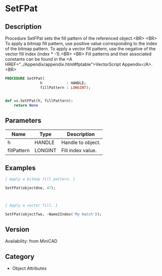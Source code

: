 # SetFPat

## Description
Procedure SetFPat sets the fill pattern of the referenced object.&lt;BR&gt;
&lt;BR&gt;
To apply a bitmap fill pattern, use positive value corresponding to the index  of the bitmap pattern.  To apply a vector fill pattern, use the negative of the vector fill index (index * -1).&lt;BR&gt;
&lt;BR&gt;
Fill patterns and their associated constants can be found in the &lt;A HREF=&quot;../Appendix/appendix.html#fptable&quot;&gt;VectorScript Appendix&lt;/A&gt;.
&lt;BR&gt;


```pascal
PROCEDURE SetFPat(
				h           : HANDLE;
				fillPattern : LONGINT);
```

```python

def vs.SetFPat(h, fillPattern):
    return None
```

## Parameters
|Name|Type|Description|
|---|---|---|
|h|HANDLE|Handle to object.|
|fillPattern|LONGINT|Fill index value.|

## Examples
```pascal
{ Apply a bitmap fill pattern. }

SetFPat(objectOne, 47);



{ Apply a vector fill. }

SetFPat(objectTwo, -Name2Index('My Hatch'));


```

## Version
Availability: from MiniCAD
## Category
* Object Attributes

